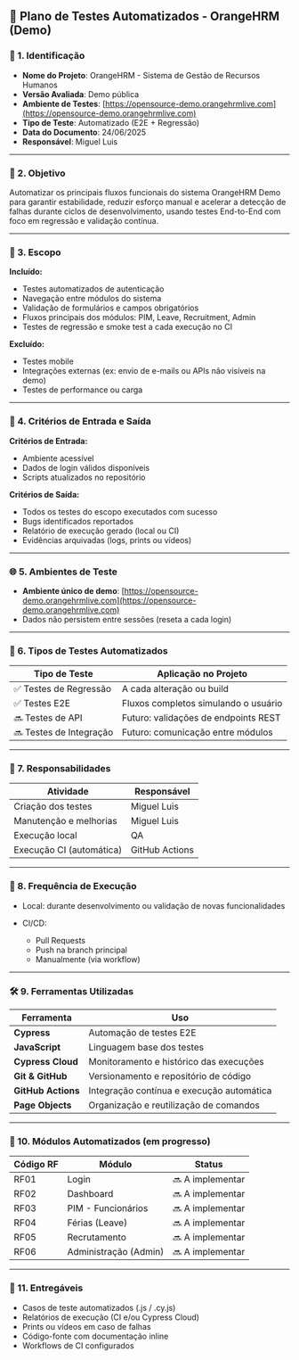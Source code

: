 ## 🤖 **Plano de Testes Automatizados - OrangeHRM (Demo)**

### 📌 1. **Identificação**

* **Nome do Projeto**: OrangeHRM - Sistema de Gestão de Recursos Humanos
* **Versão Avaliada**: Demo pública
* **Ambiente de Testes**: [https://opensource-demo.orangehrmlive.com](https://opensource-demo.orangehrmlive.com)
* **Tipo de Teste**: Automatizado (E2E + Regressão)
* **Data do Documento**: 24/06/2025
* **Responsável**: Miguel Luis

---

### 🎯 2. **Objetivo**

Automatizar os principais fluxos funcionais do sistema OrangeHRM Demo para garantir estabilidade, reduzir esforço manual e acelerar a detecção de falhas durante ciclos de desenvolvimento, usando testes End-to-End com foco em regressão e validação contínua.

---

### 🧩 3. **Escopo**

**Incluído:**

* Testes automatizados de autenticação
* Navegação entre módulos do sistema
* Validação de formulários e campos obrigatórios
* Fluxos principais dos módulos: PIM, Leave, Recruitment, Admin
* Testes de regressão e smoke test a cada execução no CI

**Excluído:**

* Testes mobile
* Integrações externas (ex: envio de e-mails ou APIs não visíveis na demo)
* Testes de performance ou carga

---

### 🚦 4. **Critérios de Entrada e Saída**

**Critérios de Entrada:**

* Ambiente acessível
* Dados de login válidos disponíveis
* Scripts atualizados no repositório

**Critérios de Saída:**

* Todos os testes do escopo executados com sucesso
* Bugs identificados reportados
* Relatório de execução gerado (local ou CI)
* Evidências arquivadas (logs, prints ou vídeos)

---

### 🌐 5. **Ambientes de Teste**

* **Ambiente único de demo**:
  [https://opensource-demo.orangehrmlive.com](https://opensource-demo.orangehrmlive.com)
* Dados não persistem entre sessões (reseta a cada login)

---

### 🧪 6. **Tipos de Testes Automatizados**

| Tipo de Teste           | Aplicação no Projeto                 |
| ----------------------- | ------------------------------------ |
| ✅ Testes de Regressão   | A cada alteração ou build            |
| ✅ Testes E2E            | Fluxos completos simulando o usuário |
| 🔜 Testes de API        | Futuro: validações de endpoints REST |
| 🔜 Testes de Integração | Futuro: comunicação entre módulos    |

---

### 👤 7. **Responsabilidades**

| Atividade                | Responsável         |
| ------------------------ | ------------------- |
| Criação dos testes       | Miguel Luis         |
| Manutenção e melhorias   | Miguel Luis         |
| Execução local           | QA |
| Execução CI (automática) | GitHub Actions      |

---

### 🔁 8. **Frequência de Execução**

* Local: durante desenvolvimento ou validação de novas funcionalidades
* CI/CD:

  * Pull Requests
  * Push na branch principal
  * Manualmente (via workflow)

---

### 🛠️ 9. **Ferramentas Utilizadas**

| Ferramenta         | Uso                                       |
| ------------------ | ----------------------------------------- |
| **Cypress**        | Automação de testes E2E                   |
| **JavaScript**     | Linguagem base dos testes                 |
| **Cypress Cloud**  | Monitoramento e histórico das execuções   |
| **Git & GitHub**   | Versionamento e repositório de código     |
| **GitHub Actions** | Integração contínua e execução automática |
| **Page Objects**   | Organização e reutilização de comandos    |

---

### 📄 10. **Módulos Automatizados (em progresso)**

| Código RF | Módulo                | Status           |
| --------- | --------------------- | ---------------- |
| RF01      | Login                 | 🔜 A implementar  |
| RF02      | Dashboard             | 🔜 A implementar  |
| RF03      | PIM - Funcionários    | 🔜 A implementar  |
| RF04      | Férias (Leave)        |🔜 A implementar  |
| RF05      | Recrutamento          | 🔜 A implementar |
| RF06      | Administração (Admin) | 🔜 A implementar |

---

### 📁 11. **Entregáveis**

* Casos de teste automatizados (.js / .cy.js)
* Relatórios de execução (CI e/ou Cypress Cloud)
* Prints ou vídeos em caso de falhas
* Código-fonte com documentação inline
* Workflows de CI configurados
